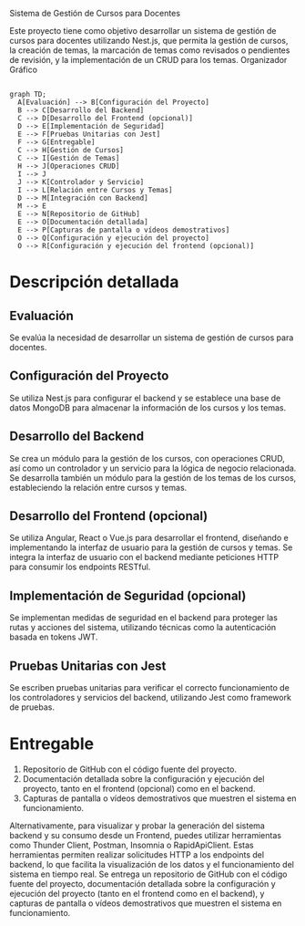 Sistema de Gestión de Cursos para Docentes

Este proyecto tiene como objetivo desarrollar un sistema de gestión de cursos para docentes utilizando Nest.js, que permita la gestión de cursos, la creación de temas, la marcación de temas como revisados o pendientes de revisión, y la implementación de un CRUD para los temas.
Organizador Gráfico

```mermaid

graph TD;
  A[Evaluación] --> B[Configuración del Proyecto]
  B --> C[Desarrollo del Backend]
  C --> D[Desarrollo del Frontend (opcional)]
  D --> E[Implementación de Seguridad]
  E --> F[Pruebas Unitarias con Jest]
  F --> G[Entregable]
  C --> H[Gestión de Cursos]
  C --> I[Gestión de Temas]
  H --> J[Operaciones CRUD]
  I --> J
  J --> K[Controlador y Servicio]
  I --> L[Relación entre Cursos y Temas]
  D --> M[Integración con Backend]
  M --> E
  E --> N[Repositorio de GitHub]
  E --> O[Documentación detallada]
  E --> P[Capturas de pantalla o vídeos demostrativos]
  O --> Q[Configuración y ejecución del proyecto]
  O --> R[Configuración y ejecución del frontend (opcional)]
```
# Descripción detallada

## Evaluación

Se evalúa la necesidad de desarrollar un sistema de gestión de cursos para docentes.

## Configuración del Proyecto

Se utiliza Nest.js para configurar el backend y se establece una base de datos MongoDB para almacenar la información de los cursos y los temas.

## Desarrollo del Backend

Se crea un módulo para la gestión de los cursos, con operaciones CRUD, así como un controlador y un servicio para la lógica de negocio relacionada. Se desarrolla también un módulo para la gestión de los temas de los cursos, estableciendo la relación entre cursos y temas.

## Desarrollo del Frontend (opcional)

Se utiliza Angular, React o Vue.js para desarrollar el frontend, diseñando e implementando la interfaz de usuario para la gestión de cursos y temas. Se integra la interfaz de usuario con el backend mediante peticiones HTTP para consumir los endpoints RESTful.

## Implementación de Seguridad (opcional)

Se implementan medidas de seguridad en el backend para proteger las rutas y acciones del sistema, utilizando técnicas como la autenticación basada en tokens JWT.

## Pruebas Unitarias con Jest

Se escriben pruebas unitarias para verificar el correcto funcionamiento de los controladores y servicios del backend, utilizando Jest como framework de pruebas.

# Entregable

1.  Repositorio de GitHub con el código fuente del proyecto.
2.  Documentación detallada sobre la configuración y ejecución del proyecto, tanto en el frontend (opcional) como en el backend.
3.  Capturas de pantalla o vídeos demostrativos que muestren el sistema en funcionamiento.

Alternativamente, para visualizar y probar la generación del sistema backend y su consumo desde un Frontend, puedes utilizar herramientas como Thunder Client, Postman, Insomnia o RapidApiClient. Estas herramientas permiten realizar solicitudes HTTP a los endpoints del backend, lo que facilita la visualización de los datos y el funcionamiento del sistema en tiempo real.
Se entrega un repositorio de GitHub con el código fuente del proyecto, documentación detallada sobre la configuración y ejecución del proyecto (tanto en el frontend como en el backend), y capturas de pantalla o vídeos demostrativos que muestren el sistema en funcionamiento.
